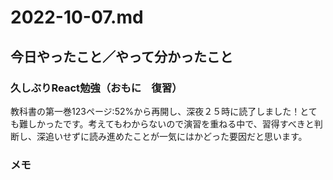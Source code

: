 # 2022-10-07.md

## 今日やったこと／やって分かったこと

### 久しぶりReact勉強（おもに　復習）

教科書の第一巻123ページ:52%から再開し、深夜２５時に読了しました！とても難しかったです。考えてもわからないので演習を重ねる中で、習得すべきと判断し、深追いせずに読み進めたことが一気にはかどった要因だと思います。


### 

###

### 

### メモ
